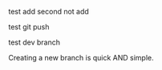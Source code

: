 test add second not add 

test git push


test dev branch



Creating a new branch is quick AND simple.